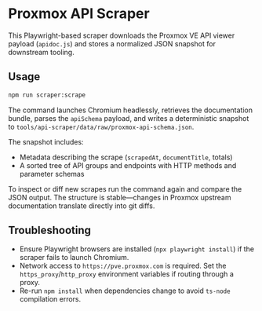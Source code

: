 # Proxmox API Scraper

This Playwright-based scraper downloads the Proxmox VE API viewer payload (`apidoc.js`) and
stores a normalized JSON snapshot for downstream tooling.

## Usage

```bash
npm run scraper:scrape
```

The command launches Chromium headlessly, retrieves the documentation bundle, parses the
`apiSchema` payload, and writes a deterministic snapshot to
`tools/api-scraper/data/raw/proxmox-api-schema.json`.

The snapshot includes:

- Metadata describing the scrape (`scrapedAt`, `documentTitle`, totals)
- A sorted tree of API groups and endpoints with HTTP methods and parameter schemas

To inspect or diff new scrapes run the command again and compare the JSON output. The structure is
stable—changes in Proxmox upstream documentation translate directly into git diffs.

## Troubleshooting

- Ensure Playwright browsers are installed (`npx playwright install`) if the scraper fails to
  launch Chromium.
- Network access to `https://pve.proxmox.com` is required. Set the `https_proxy`/`http_proxy`
  environment variables if routing through a proxy.
- Re-run `npm install` when dependencies change to avoid `ts-node` compilation errors.

